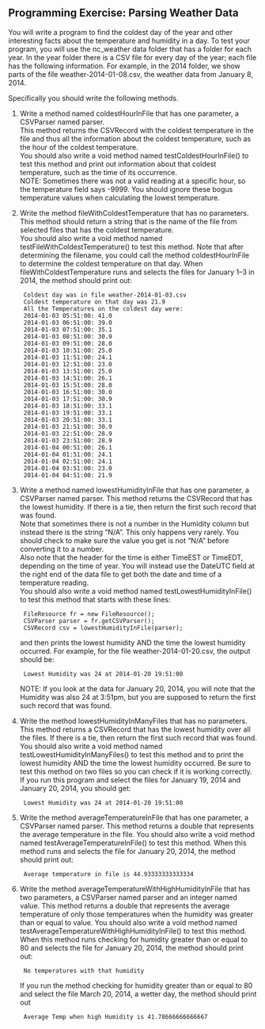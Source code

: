 ## Programming Exercise: Parsing Weather Data

You will write a program to find the coldest day of the year and other interesting facts about the temperature and humidity in a day. To test your program, you will use the nc_weather data folder that has a folder for each year. In the year folder there is a CSV file for every day of the year; each file has the following information. For example, in the 2014 folder, we show parts of the file weather-2014-01-08.csv, the weather data from January 8, 2014.

Specifically you should write the following methods.  

1. Write a method named coldestHourInFile that has one parameter, a CSVParser named parser.  
This method returns the CSVRecord with the coldest temperature in the file and thus all the information about the coldest temperature, such as the hour of the coldest temperature.  
You should also write a void method named testColdestHourInFile() to test this method and print out information about that coldest temperature, such as the time of its occurrence.  
NOTE: Sometimes there was not a valid reading at a specific hour, so the temperature field says -9999. You should ignore these bogus temperature values when calculating the lowest temperature.

2. Write the method fileWithColdestTemperature that has no parameters. This method should return a string that is the name of the file from selected files that has the coldest temperature.  
You should also write a void method named testFileWithColdestTemperature() to test this method. Note that after determining the filename, you could call the method coldestHourInFile to determine the coldest temperature on that day. When fileWithColdestTemperature runs and selects the files for January 1–3 in 2014, the method should print out:

        Coldest day was in file weather-2014-01-03.csv
        Coldest temperature on that day was 21.9
        All the Temperatures on the coldest day were:
        2014-01-03 05:51:00: 41.0
        2014-01-03 06:51:00: 39.0
        2014-01-03 07:51:00: 35.1
        2014-01-03 08:51:00: 30.9
        2014-01-03 09:51:00: 28.0
        2014-01-03 10:51:00: 25.0
        2014-01-03 11:51:00: 24.1
        2014-01-03 12:51:00: 23.0
        2014-01-03 13:51:00: 25.0
        2014-01-03 14:51:00: 26.1
        2014-01-03 15:51:00: 28.0
        2014-01-03 16:51:00: 30.0
        2014-01-03 17:51:00: 30.9
        2014-01-03 18:51:00: 33.1
        2014-01-03 19:51:00: 33.1
        2014-01-03 20:51:00: 33.1
        2014-01-03 21:51:00: 30.9
        2014-01-03 22:51:00: 28.9
        2014-01-03 23:51:00: 28.9
        2014-01-04 00:51:00: 26.1
        2014-01-04 01:51:00: 24.1
        2014-01-04 02:51:00: 24.1
        2014-01-04 03:51:00: 23.0
        2014-01-04 04:51:00: 21.9

3. Write a method named lowestHumidityInFile that has one parameter, a CSVParser named parser. This method returns the CSVRecord that has the lowest humidity. If there is a tie, then return the first such record that was found.  
Note that sometimes there is not a number in the Humidity column but instead there is the string “N/A”. This only happens very rarely. You should check to make sure the value you get is not “N/A” before converting it to a number.  
Also note that the header for the time is either TimeEST or TimeEDT, depending on the time of year. You will instead use the DateUTC field at the right end of the data file to  get both the date and time of a temperature reading.  
You should also write a void method named testLowestHumidityInFile() to test this method that starts with these lines:

        FileResource fr = new FileResource();
        CSVParser parser = fr.getCSVParser();
        CSVRecord csv = lowestHumidityInFile(parser);

    and then prints the lowest humidity AND the time the lowest humidity occurred. For example, for the file weather-2014-01-20.csv, the output should be:

        Lowest Humidity was 24 at 2014-01-20 19:51:00

    NOTE: If you look at the data for January 20, 2014, you will note that the Humidity was also 24 at 3:51pm, but you are supposed to return the first such record that was found.

4. Write the method lowestHumidityInManyFiles that has no parameters. This method returns a CSVRecord that has the lowest humidity over all the files. If there is a tie, then return the first such record that was found. You should also write a void method named testLowestHumidityInManyFiles() to test this method and to print the lowest humidity AND the time the lowest humidity occurred. Be sure to test this method on two files so you can check if it is working correctly. If you run this program and select the files for January 19, 2014 and January 20, 2014, you should get:

        Lowest Humidity was 24 at 2014-01-20 19:51:00

5. Write the method averageTemperatureInFile that has one parameter, a CSVParser named parser. This method returns a double that represents the average temperature in the file. You should also write a void method named testAverageTemperatureInFile() to test this method. When this method runs and selects the file for January 20, 2014, the method should print out:

        Average temperature in file is 44.93333333333334

6. Write the method averageTemperatureWithHighHumidityInFile that has two parameters, a CSVParser named parser and an integer named value. This method returns a double that represents the average temperature of only those temperatures when the humidity was greater than or equal to value. You should also write a void method named testAverageTemperatureWithHighHumidityInFile() to test this method. When this method runs checking for humidity greater than or equal to 80 and selects the file for January 20, 2014, the method should print out:

        No temperatures with that humidity

    If you run the method checking for humidity greater than or equal to 80 and select the file March 20, 2014, a wetter day, the method should print out

        Average Temp when high Humidity is 41.78666666666667